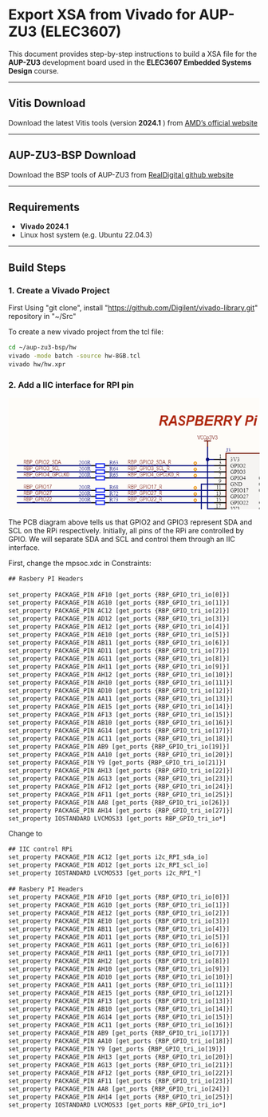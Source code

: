 # Export XSA from Vivado for AUP-ZU3 (ELEC3607)

This document provides step-by-step instructions to build a XSA file for the **AUP-ZU3** development board used in the **ELEC3607 Embedded Systems Design** course.

---

## Vitis Download
Download the latest Vitis tools (version **2024.1** ) from [AMD’s official website](https://www.xilinx.com/support/download/index.html/content/xilinx/en/downloadNav/vitis/2024-1.html)

---

## AUP-ZU3-BSP Download
Download the BSP tools of AUP-ZU3 from [RealDigital github website](https://github.com/RealDigitalOrg/aup-zu3-bsp)

---

## Requirements
- **Vivado 2024.1**
- Linux host system (e.g. Ubuntu 22.04.3)

---

## Build Steps

### 1. Create a Vivado Project
First Using "git clone", install "https://github.com/Digilent/vivado-library.git" repository in "~/Src"

To create a new vivado project from the tcl file:

```bash
cd ~/aup-zu3-bsp/hw
vivado -mode batch -source hw-8GB.tcl
vivado hw/hw.xpr
```

### 2. Add a IIC interface for RPI pin
![1](./image/1.png)

The PCB diagram above tells us that GPIO2 and GPIO3 represent SDA and SCL on the RPi respectively. Initially, all pins of the RPi are controlled by GPIO. We will separate SDA and SCL and control them through an IIC interface.

First, change the mpsoc.xdc in Constraints:
```
## Rasbery PI Headers

set_property PACKAGE_PIN AF10 [get_ports {RBP_GPIO_tri_io[0]}]
set_property PACKAGE_PIN AG10 [get_ports {RBP_GPIO_tri_io[1]}]
set_property PACKAGE_PIN AC12 [get_ports {RBP_GPIO_tri_io[2]}]
set_property PACKAGE_PIN AD12 [get_ports {RBP_GPIO_tri_io[3]}]
set_property PACKAGE_PIN AE12 [get_ports {RBP_GPIO_tri_io[4]}]
set_property PACKAGE_PIN AE10 [get_ports {RBP_GPIO_tri_io[5]}]
set_property PACKAGE_PIN AB11 [get_ports {RBP_GPIO_tri_io[6]}]
set_property PACKAGE_PIN AD11 [get_ports {RBP_GPIO_tri_io[7]}]
set_property PACKAGE_PIN AG11 [get_ports {RBP_GPIO_tri_io[8]}]
set_property PACKAGE_PIN AH11 [get_ports {RBP_GPIO_tri_io[9]}]
set_property PACKAGE_PIN AH12 [get_ports {RBP_GPIO_tri_io[10]}]
set_property PACKAGE_PIN AH10 [get_ports {RBP_GPIO_tri_io[11]}]
set_property PACKAGE_PIN AD10 [get_ports {RBP_GPIO_tri_io[12]}]
set_property PACKAGE_PIN AA11 [get_ports {RBP_GPIO_tri_io[13]}]
set_property PACKAGE_PIN AE15 [get_ports {RBP_GPIO_tri_io[14]}]
set_property PACKAGE_PIN AF13 [get_ports {RBP_GPIO_tri_io[15]}]
set_property PACKAGE_PIN AB10 [get_ports {RBP_GPIO_tri_io[16]}]
set_property PACKAGE_PIN AG14 [get_ports {RBP_GPIO_tri_io[17]}]
set_property PACKAGE_PIN AC11 [get_ports {RBP_GPIO_tri_io[18]}]
set_property PACKAGE_PIN AB9 [get_ports {RBP_GPIO_tri_io[19]}]
set_property PACKAGE_PIN AA10 [get_ports {RBP_GPIO_tri_io[20]}]
set_property PACKAGE_PIN Y9 [get_ports {RBP_GPIO_tri_io[21]}]
set_property PACKAGE_PIN AH13 [get_ports {RBP_GPIO_tri_io[22]}]
set_property PACKAGE_PIN AG13 [get_ports {RBP_GPIO_tri_io[23]}]
set_property PACKAGE_PIN AF12 [get_ports {RBP_GPIO_tri_io[24]}]
set_property PACKAGE_PIN AF11 [get_ports {RBP_GPIO_tri_io[25]}]
set_property PACKAGE_PIN AA8 [get_ports {RBP_GPIO_tri_io[26]}]
set_property PACKAGE_PIN AH14 [get_ports {RBP_GPIO_tri_io[27]}]
set_property IOSTANDARD LVCMOS33 [get_ports RBP_GPIO_tri_io*]
```
Change to
```
## IIC control RPi
set_property PACKAGE_PIN AC12 [get_ports i2c_RPI_sda_io]
set_property PACKAGE_PIN AD12 [get_ports i2c_RPI_scl_io]
set_property IOSTANDARD LVCMOS33 [get_ports i2c_RPI_*]

## Rasbery PI Headers
set_property PACKAGE_PIN AF10 [get_ports {RBP_GPIO_tri_io[0]}]
set_property PACKAGE_PIN AG10 [get_ports {RBP_GPIO_tri_io[1]}]
set_property PACKAGE_PIN AE12 [get_ports {RBP_GPIO_tri_io[2]}]
set_property PACKAGE_PIN AE10 [get_ports {RBP_GPIO_tri_io[3]}]
set_property PACKAGE_PIN AB11 [get_ports {RBP_GPIO_tri_io[4]}]
set_property PACKAGE_PIN AD11 [get_ports {RBP_GPIO_tri_io[5]}]
set_property PACKAGE_PIN AG11 [get_ports {RBP_GPIO_tri_io[6]}]
set_property PACKAGE_PIN AH11 [get_ports {RBP_GPIO_tri_io[7]}]
set_property PACKAGE_PIN AH12 [get_ports {RBP_GPIO_tri_io[8]}]
set_property PACKAGE_PIN AH10 [get_ports {RBP_GPIO_tri_io[9]}]
set_property PACKAGE_PIN AD10 [get_ports {RBP_GPIO_tri_io[10]}]
set_property PACKAGE_PIN AA11 [get_ports {RBP_GPIO_tri_io[11]}]
set_property PACKAGE_PIN AE15 [get_ports {RBP_GPIO_tri_io[12]}]
set_property PACKAGE_PIN AF13 [get_ports {RBP_GPIO_tri_io[13]}]
set_property PACKAGE_PIN AB10 [get_ports {RBP_GPIO_tri_io[14]}]
set_property PACKAGE_PIN AG14 [get_ports {RBP_GPIO_tri_io[15]}]
set_property PACKAGE_PIN AC11 [get_ports {RBP_GPIO_tri_io[16]}]
set_property PACKAGE_PIN AB9 [get_ports {RBP_GPIO_tri_io[17]}]
set_property PACKAGE_PIN AA10 [get_ports {RBP_GPIO_tri_io[18]}]
set_property PACKAGE_PIN Y9 [get_ports {RBP_GPIO_tri_io[19]}]
set_property PACKAGE_PIN AH13 [get_ports {RBP_GPIO_tri_io[20]}]
set_property PACKAGE_PIN AG13 [get_ports {RBP_GPIO_tri_io[21]}]
set_property PACKAGE_PIN AF12 [get_ports {RBP_GPIO_tri_io[22]}]
set_property PACKAGE_PIN AF11 [get_ports {RBP_GPIO_tri_io[23]}]
set_property PACKAGE_PIN AA8 [get_ports {RBP_GPIO_tri_io[24]}]
set_property PACKAGE_PIN AH14 [get_ports {RBP_GPIO_tri_io[25]}]
set_property IOSTANDARD LVCMOS33 [get_ports RBP_GPIO_tri_io*]
```